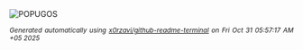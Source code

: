 <div align="justify">
<picture>
    <source media="(prefers-color-scheme: dark)" srcset="https://i.ibb.co/MDhFzwQw/output-gif.gif">
    <source media="(prefers-color-scheme: light)" srcset="https://i.ibb.co/MDhFzwQw/output-gif.gif">
    <img alt="POPUGOS" src="https://i.ibb.co/MDhFzwQw/output-gif.gif">
</picture>

<sub><i>Generated automatically using [x0rzavi/github-readme-terminal](https://github.com/x0rzavi/github-readme-terminal) on Fri Oct 31 05:57:17 AM +05 2025</i></sub>
</div>